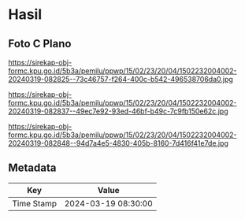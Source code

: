 # Hasil

## Foto C Plano

https://sirekap-obj-formc.kpu.go.id/5b3a/pemilu/ppwp/15/02/23/20/04/1502232004002-20240319-082825--73c46757-f264-400c-b542-496538706da0.jpg

https://sirekap-obj-formc.kpu.go.id/5b3a/pemilu/ppwp/15/02/23/20/04/1502232004002-20240319-082837--49ec7e92-93ed-46bf-b49c-7c9fb150e62c.jpg

https://sirekap-obj-formc.kpu.go.id/5b3a/pemilu/ppwp/15/02/23/20/04/1502232004002-20240319-082848--94d7a4e5-4830-405b-8160-7d416f41e7de.jpg


## Metadata

| Key        | Value               |
| ---------- | ------------------- |
| Time Stamp | 2024-03-19 08:30:00 |



